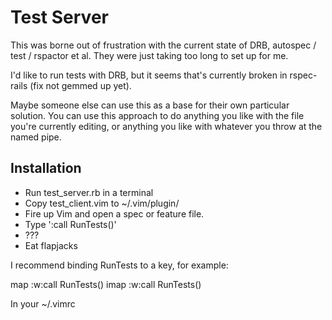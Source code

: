 # Test Server

This was borne out of frustration with the current state of DRB, autospec / test
/ rspactor et al. They were just taking too long to set up for me.

I'd like to run tests with DRB, but it seems that's currently broken in
rspec-rails (fix not gemmed up yet).

Maybe someone else can use this as a base for their own particular solution. You
can use this approach to do anything you like with the file you're currently
editing, or anything you like with whatever you throw at the named pipe.

## Installation

* Run test_server.rb in a terminal
* Copy test_client.vim to ~/.vim/plugin/
* Fire up Vim and open a spec or feature file.
* Type ':call RunTests()'
* ???
* Eat flapjacks

I recommend binding RunTests to a key, for example:

  map <F12> :w<CR>:call RunTests()<CR>
  imap <F12> <ESC>:w<CR>:call RunTests()<CR>

In your ~/.vimrc

